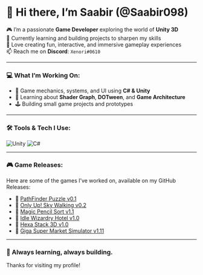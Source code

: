# 👋 Hi there, I’m Saabir (@Saabir098)

🎮 I’m a passionate **Game Developer** exploring the world of **Unity 3D**  
🧠 Currently learning and building projects to sharpen my skills  
🚀 Love creating fun, interactive, and immersive gameplay experiences  
📫 Reach me on **Discord**: `Xenori#0610`

---

### 💻 What I’m Working On:
- 🔧 Game mechanics, systems, and UI using **C# & Unity**
- 🧪 Learning about **Shader Graph**, **DOTween**, and **Game Architecture**
- 🕹️ Building small game projects and prototypes

---

### 🛠️ Tools & Tech I Use:
![Unity](https://img.shields.io/badge/Unity-100000?style=for-the-badge&logo=unity&logoColor=white)
![C#](https://img.shields.io/badge/C%23-239120?style=for-the-badge&logo=c-sharp&logoColor=white)

---

### 🎮 Game Releases:
Here are some of the games I’ve worked on, available on my GitHub Releases:

- 🔗 [PathFinder Puzzle v0.1](https://github.com/Saabir098/Games-Worked-On/releases/tag/PathFinderV0.1)
- 🔗 [Only Up! Sky Walking v0.2](https://github.com/Saabir098/Games-Worked-On/releases/tag/OnlyUp!SkyWalkingV0.2)
- 🔗 [Magic Pencil Sort v1.1](https://github.com/Saabir098/Games-Worked-On/releases/tag/MagicPencilSortv1.1)
- 🔗 [Idle Wizardry Hotel v1.0](https://github.com/Saabir098/Games-Worked-On/releases/tag/IdleWizardryHotel-v1.0)
- 🔗 [Hexa Stack 3D v1.0](https://github.com/Saabir098/Games-Worked-On/releases/tag/HexaStack3Dv1.0)
- 🔗 [Giga Super Market Simulator v1.11](https://github.com/Saabir098/Games-Worked-On/releases/tag/GigaSuperMarketSimulator-v1.11)

---

### 🌱 Always learning, always building.
Thanks for visiting my profile!

<!---
Saabir098/Saabir098 is a ✨ special ✨ repository because its `README.md` (this file) appears on your GitHub profile.
You can click the Preview link to take a look at your changes.
--->




